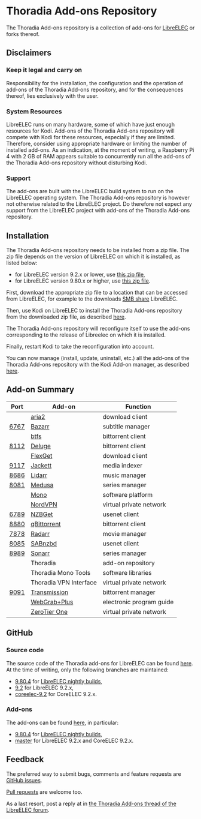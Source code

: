 # Thoradia Add-ons Repository

The Thoradia Add-ons repository is a collection of add-ons for [LibreELEC](https://libreelec.tv/) or forks thereof.

## Disclaimers

### Keep it legal and carry on

Responsibility for the installation, the configuration and the operation of add-ons of the Thoradia Add-ons repository, and for the consequences thereof, lies exclusively with the user.

### System Resources

LibreELEC runs on many hardware, some of which have just enough resources for Kodi. Add-ons of the Thoradia Add-ons repository will compete with Kodi for these resources, especially if they are limited. Therefore, consider using appropriate hardware or limiting the number of installed add-ons. As an indication, at the moment of writing, a Raspberry Pi 4 with 2 GB of RAM appears suitable to concurrently run all the add-ons of the Thoradia Add-ons repository without disturbing Kodi.

### Support

The add-ons are built with the LibreELEC build system to run on the LibreELEC operating system. The Thoradia Add-ons repository is however not otherwise related to the LibreELEC project. Do therefore not expect any support from the LibreELEC project with add-ons of the Thoradia Add-ons repository.

## Installation

The Thoradia Add-ons repository needs to be installed from a zip file. The zip file depends on the version of LibreELEC on which it is installed, as listed below:

-   for LibreELEC version 9.2.x or lower, use [this zip file](https://github.com/thoradia/thoradia/raw/bootstrap/service.thoradia.9.2.0.23.zip),
-   for LibreELEC version 9.80.x or higher, use [this zip file](https://github.com/thoradia/thoradia/raw/bootstrap/service.thoradia.9.80.4.24.zip).

First, download the appropriate zip file to a location that can be accessed from LibreELEC, for example to the downloads [SMB share](https://wiki.libreelec.tv/accessing_libreelec#tab__sambasmb) LibreELEC.

Then, use Kodi on LibreELEC to install the Thoradia Add-ons repository from the downloaded zip file, as described [here](https://kodi.wiki/view/Add-on_manager#How_to_install_from_a_ZIP_file).

The Thoradia Add-ons repository will reconfigure itself to use the add-ons corresponding to the release of Libreelec on which it is installed.

Finally, restart Kodi to take the reconfiguration into account.

You can now manage (install, update, uninstall, etc.) all the add-ons of the Thoradia Add-ons repository with the Kodi Add-on manager, as described [here](https://kodi.wiki/view/Add-on_manager).

## Add-on Summary

| Port                                | Add-on                                            | Function                 |
| ----------------------------------- | ------------------------------------------------- | ------------------------ |
|                                     | [aria2](https://aria2.github.io/)                 | download client          |
| [6767](http://libreelec.local:6767) | [Bazarr](https://github.com/morpheus65535/bazarr) | subtitle manager         |
|                                     | [btfs](https://github.com/johang/btfs)            | bittorrent client        |
| [8112](http://libreelec.local:8112) | [Deluge](https://deluge-torrent.org/)             | bittorrent client        |
|                                     | [FlexGet](https://flexget.com/)                   | download client          |
| [9117](http://libreelec.local:9117) | [Jackett](https://github.com/Jackett/Jackett)     | media indexer            |
| [8686](http://libreelec.local:8686) | [Lidarr](https://lidarr.audio/)                   | music manager            |
| [8081](8081)                        | [Medusa](https://github.com/pymedusa/Medusa)      | series manager           |
|                                     | [Mono](https://www.mono-project.com/)             | software platform        |
|                                     | [NordVPN](https://nordvpn.com/)                   | virtual private network  |
| [6789](http://libreelec.local:6789) | [NZBGet](https://nzbget.net/)                     | usenet client            |
| [8880](http://libreelec.local:8880) | [qBittorrent](https://www.qbittorrent.org/)       | bittorrent client        |
| [7878](http://libreelec.local:7878) | [Radarr](https://radarr.video/)                   | movie manager            |
| [8085](http://libreelec.local:8085) | [SABnzbd](https://sabnzbd.org/)                   | usenet client            |
| [8989](http://libreelec.local:8989) | [Sonarr](https://sonarr.tv/)                      | series manager           |
|                                     | Thoradia                                          | add-on repository        |
|                                     | Thoradia Mono Tools                               | software libraries       |
|                                     | Thoradia VPN Interface                            | virtual private network  |
| [9091](http://libreelec.local:9091) | [Transmission](https://transmissionbt.com/)       | bittorrent manager       |
|                                     | [WebGrab+Plus](http://webgrabplus.com/)           | electronic program guide |
|                                     | [ZeroTier One](https://www.zerotier.com/)         | virtual private network  |

## GitHub

### Source code

The source code of the Thoradia add-ons for LibreELEC can be found [here](https://github.com/thoradia/LibreELEC.tv/branches). At the time of writing, only the following branches are maintained:

-   [9.80.4](https://github.com/thoradia/LibreELEC.tv/tree/9.80.4) for [LibreELEC nightly builds](https://test.libreelec.tv/),
-   [9.2](https://github.com/thoradia/LibreELEC.tv/tree/9.2/) for LibreELEC 9.2.x,
-   [coreelec-9.2](https://github.com/thoradia/LibreELEC.tv/tree/coreelec-9.2/) for CoreELEC 9.2.x.

### Add-ons

The add-ons can be found [here](https://github.com/thoradia/thoradia/branches), in particular:

-   [9.80.4](https://github.com/thoradia/thoradia/tree/9.80.4) for [LibreELEC nightly builds](https://test.libreelec.tv/),
-   [master](https://github.com/thoradia/thoradia/tree/master) for LibreELEC 9.2.x and CoreELEC 9.2.x.

## Feedback

The preferred way to submit bugs, comments and feature requests are [GitHub issues](https://github.com/thoradia/LibreELEC.tv/issues).

[Pull requests](https://github.com/thoradia/LibreELEC.tv/pulls) are welcome too.

As a last resort, post a reply at in [the Thoradia Add-ons thread of the LibreELEC forum](https://forum.libreelec.tv/thread/2707-thoradia-add-ons/).

